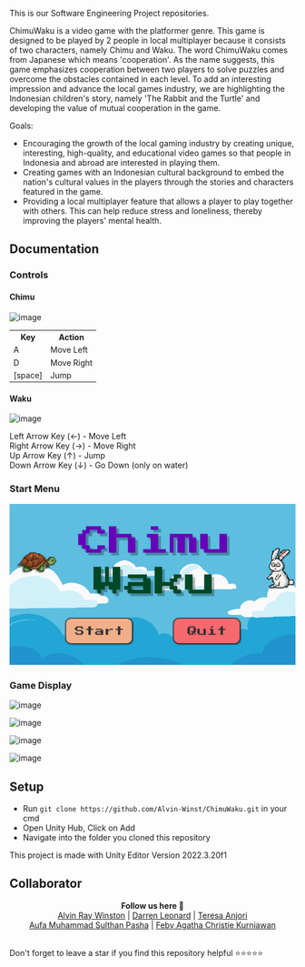 This is our Software Engineering Project repositories.

ChimuWaku is a video game with the platformer genre. This game is designed to be played by 2 people in local multiplayer because it consists of two characters, namely Chimu and Waku. The word ChimuWaku comes from Japanese which means 'cooperation'. As the name suggests, this game emphasizes cooperation between two players to solve puzzles and overcome the obstacles contained in each level. To add an interesting impression and advance the local games industry, we are highlighting the Indonesian children's story, namely 'The Rabbit and the Turtle' and developing the value of mutual cooperation in the game.

Goals:
- Encouraging the growth of the local gaming industry by creating unique, interesting, high-quality, and educational video games so that people in Indonesia and abroad are interested in playing them. 
- Creating games with an Indonesian cultural background to embed the nation's cultural values in the players through the stories and characters featured in the game. 
- Providing a local multiplayer feature that allows a player to play together with others. This can help reduce stress and loneliness, thereby improving the players' mental health.

## Documentation
### Controls
#### Chimu
![image](https://github.com/Alvin-Winst/ChimuWaku/assets/160451658/3a5412df-caf3-4a2e-8935-e6c026cc7a45)

<table>
    <tr>
        <th>Key</th>
        <th>Action</th>
    </tr>
    <tr>
        <td>A</td>
        <td>Move Left</td>
    </tr>
    <tr>
        <td>D</td>
        <td>Move Right</td>
    </tr>
    <tr>
        <td>[space]</td>
        <td>Jump</td>
    </tr>
</table>

#### Waku
![image](https://github.com/Alvin-Winst/ChimuWaku/assets/160451658/b8e12b48-4c09-480b-aa0c-16914d3aafed)

Left Arrow Key (←)   - Move Left </br>
Right Arrow Key (→)  - Move Right </br>
Up Arrow Key (↑)     - Jump </br>
Down Arrow Key (↓)   - Go Down (only on water) </br>

### Start Menu
![Start Menu](ChimuWaku/image.png)
### Game Display
![image](https://github.com/Alvin-Winst/ChimuWaku/assets/160451658/cb72d654-3062-42cf-87ca-1f1fa61d684d)

![image](https://github.com/Alvin-Winst/ChimuWaku/assets/160451658/9ebe6f69-5028-4ca8-a702-08a41feee61c)

![image](https://github.com/Alvin-Winst/ChimuWaku/assets/160451658/68811406-7939-42dd-b943-d790d04482c9)

![image](https://github.com/Alvin-Winst/ChimuWaku/assets/160451658/617461f6-ff3d-4013-8017-74722f258b40)


## Setup
- Run ```git clone https://github.com/Alvin-Winst/ChimuWaku.git``` in your cmd
- Open Unity Hub, Click on Add
- Navigate into the folder you cloned this repository

This project is made with Unity Editor Version 2022.3.20f1

## Collaborator
<p align='center'>
  <b>Follow us here 🌿</b><br> 
  <a href="https://github.com/Alvin-Winst">Alvin Ray Winston</a> |
  <a href="https://github.com/Ren9x">Darren Leonard</a> |
  <a href="https://github.com/sethyrical">Teresa Anjori</a> <br>
  <a href="https://github.com/aufamsp">Aufa Muhammad Sulthan Pasha</a> |
  <a href="https://github.com/FebyAgatha">Feby Agatha Christie Kurniawan</a><br><br>

  Don't forget to leave a star if you find this repository helpful ⭐⭐⭐⭐⭐
</p>
